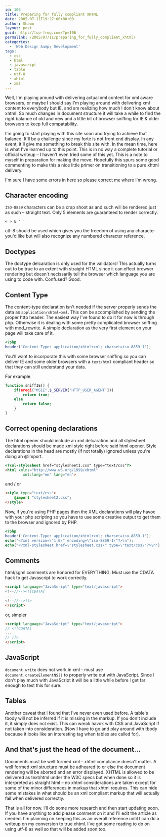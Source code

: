```yaml
---
id: 106
title: Preparing for fully compliant XHTML
date: 2005-07-11T19:27:00+00:00
author: Shawn
layout: post
guid: http://top-frog.com/?p=106
permalink: /2005/07/11/preparing_for_fully_compliant_xhtml/
categories:
  - 'Web Design &amp; Development'
tags:
  - css
  - html
  - javascript
  - table
  - utf-8
  - xhtml
  - xml
---
```

Well, I'm playing around with delivering actual xml content for xml aware browsers, or maybe I should say I'm playing around with delivering xml content to everybody but IE, and am realizing how much I don't know about xhtml. So much changes in document structure it will take a while to find the right balance of old and new and a little bit of browser sniffing for IE & older browsers to keep full compatability. 

I'm going to start playing with this site soon and trying to achieve that balance. It'll be a challenge since my forte is not front end display. In any event, it'll give me something to break this site with. In the mean time, here is what I've learned up to this point. This is in no way a complete tutorial or official writeup – I haven't even tried some of this yet. This is a note to myself in preparation for making the move. Hopefully this spurs some good commenting to make this a nice little primer on transitioning to a pure xhtml delivery.

<!--more-->

I'm sure I have some errors in here so please correct me where I'm wrong.

## Character encoding

`ISO-8859` characters can be a crap shoot as  and such will be rendered just as such – straight text. Only 5 elements are guaranteed to render correctly.

```
< > & " '
```

utf-8 should be used which gives you the freedom of using any character you'd like but will also recognize any numbered character reference.

## Doctypes

The doctype delcaration is only used for the validators! This actually turns out to be true to an extent with straight HTML since it can effect browser rendering but doesn't necissarily tell the browser which language you are using to code with. Confused? Good.

## Content Type

The content-type declaration isn't needed if the server properly sends the data as `application/xhtml+xml`. This can be accomplished by sending the proper http header. The easiest way I've found to do it for now is through php. Otherwise it is dealing with some pretty complicated browser sniffing with mod_rewrite. A simple declaration as the very first element on your page will take care of it. 

``` php
<?php 
header('Content-Type: application/xhtml+xml; charset=iso-8859-1');
```

You'll want to incorporate this with some browser sniffing so you can deliver IE and some older browsers with a `text/html` compliant header so that they can still understand your data.

For example:

``` php
function sniffIE() {
    if(eregi("MSIE",$_SERVER['HTTP_USER_AGENT']))
        return true;
    else 
        return false;
    }
}
```
## Correct opening declarations

The html opener should include an xml delcaration and all stylesheet declarations should be made xml style right before said html opener. Style declarations in the head are mostly (if not totally) ignored unless you're doing an @import.

``` html
<?xml-stylesheet href="stylesheet1.css" type="text/css"?>
<html xmlns="http://www.w3.org/1999/xhtml" 
        xml:lang="en" lang="en">
```

and / or

``` html
<style type="text/css">
    @import "stylesheet2.css";
</style>
```

Now, if you're using PHP pages then the XML declarations will play havoc with your php scripting so you have to use some creative output to get them to the browser and ignored by PHP.

``` php
<?php 
header('Content-Type: application/xhtml+xml; charset=iso-8859-1'); 
echo("<?xml version=\"1.0\" encoding=\"iso-8859-1\"?>\n");
echo("<?xml-stylesheet href=\"stylesheet.css\" type=\"text/css\"?>\n");
```

## Comments

html/sgml comments are honored for EVERYTHING. Must use the CDATA hack to get Javascript to work correctly.

``` html
<script language="JavaScript" type="text/javascript">
<!--//--><![CDATA[ 
... 
<!--//-->]]>
</script>
```

or, simpler

``` html
<script language="JavaScript" type="text/javascript">
// <![CDATA[
...
// ]]>
</script>
```

## JavaScript

`document.write` does not work in xml – must use `document.createElementNS()` to properly write out with JavaScript. Since I don't play much with JavaScript it will be a little while before I get far enough to test this for sure.

## Tables

Another caveat that I found that I've never even used before. A table's tbody will not be inferred if it is missing in the markup. If you don't include it, it simply does not exist. This can wreak havok with CSS and JavaScript if not taken into consideration. (Now I have to go and play around with tbody because it looks like an interesting tag when tables are called for).

## And that's just the head of the document…

Documents must be well formed xml – xhtml compliance doesn't matter. A well formed xml structure must be adheared to or else the document rendering will be aborted and an error displayed. XHTML is allowed to be delivered as text/html under the W3C specs but when done so it is interpreted as straight html – no xhtml considerations are taken except for some of the minor differences in markup that xhtml requires. This can hide some mistakes in what should be an xml compliant markup that will actually fail when delivered correctly.

That is all for now. I'll do some more research and then start updating soon. If you have anything to add please comment on it and I'll edit the article as needed. I'm planning on keeping this as an overall reference until I can do a writeup on my conversion to true xhtml. I've got some reading to do on using utf-8 as well so that will be added soon too.